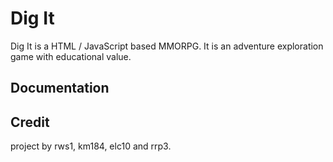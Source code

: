 Dig It
======

Dig It is a HTML / JavaScript based MMORPG. It is an adventure exploration game with educational value.

Documentation
-------------

Credit
------
project by rws1,  km184, elc10 and rrp3.



